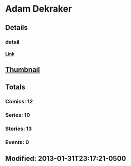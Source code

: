 # Adam  Dekraker 
## Details
### detail
#### [Link](http://marvel.com/comics/creators/733/adam_dekraker?utm_campaign=apiRef&utm_source=225578a89fc76f3d20fbffda5d17a88d)
## [Thumbnail](http://i.annihil.us/u/prod/marvel/i/mg/b/40/image_not_available.jpg)
## Totals
### Comics: 12
### Series: 10
### Stories: 13
### Events: 0
## Modified: 2013-01-31T23:17:21-0500